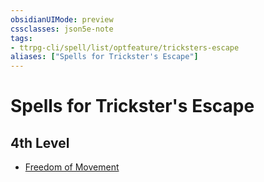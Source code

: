 ```yaml
---
obsidianUIMode: preview
cssclasses: json5e-note
tags:
- ttrpg-cli/spell/list/optfeature/tricksters-escape
aliases: ["Spells for Trickster's Escape"]
---
```

# Spells for Trickster's Escape

## 4th Level

- [Freedom of Movement](freedom-of-movement "PHB")